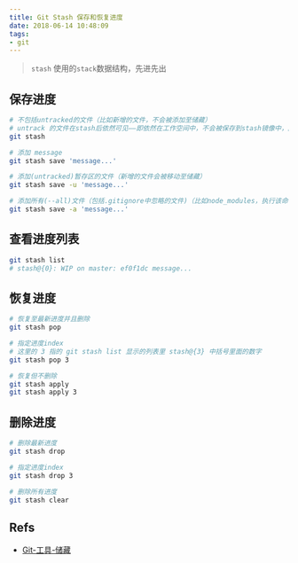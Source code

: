 ```yaml
---
title: Git Stash 保存和恢复进度
date: 2018-06-14 10:48:09
tags:
- git
---
```


> `stash` 使用的`stack`数据结构，先进先出

## 保存进度

```bash
# 不包括untracked的文件（比如新增的文件，不会被添加至储藏）
# untrack 的文件在stash后依然可见——即依然在工作空间中，不会被保存到stash镜像中，因此对 untrack 文件的修改不能通过 stash pop 恢复——因为该命令不暂存未track的文件
git stash

# 添加 message
git stash save 'message...'

# 添加(untracked)暂存区的文件（新增的文件会被移动至储藏）
git stash save -u 'message...'

# 添加所有(--all)文件（包括.gitignore中忽略的文件)（比如node_modules，执行该命令后就也会被移除了，可以看作刚clone下来时的状态）
git stash save -a 'message...'
```

## 查看进度列表

```bash
git stash list
# stash@{0}: WIP on master: ef0f1dc message...
```

## 恢复进度

```bash
# 恢复至最新进度并且删除
git stash pop

# 指定进度index
# 这里的 3 指的 git stash list 显示的列表里 stash@{3} 中括号里面的数字
git stash pop 3

# 恢复但不删除
git stash apply
git stash apply 3
```

## 删除进度

```bash
# 删除最新进度
git stash drop

# 指定进度index
git stash drop 3

# 删除所有进度
git stash clear
```

## Refs
- [Git-工具-储藏](https://git-scm.com/book/zh/v1/Git-%E5%B7%A5%E5%85%B7-%E5%82%A8%E8%97%8F%EF%BC%88Stashing%EF%BC%89)
